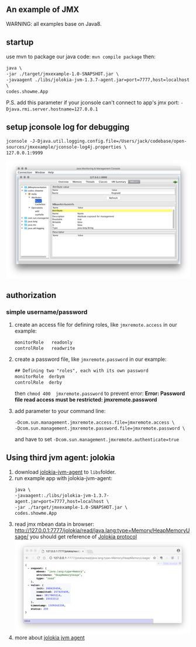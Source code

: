 
An example of JMX
---
WARNING: all examples base on Java8.

## startup

use mvn to package our java code: `mvn compile package` then:

```
java \
-jar ./target/jmxexample-1.0-SNAPSHOT.jar \
-javaagent ./libs/jolokia-jvm-1.3.7-agent.jar=port=7777,host=localhost \
codes.showme.App 
```

P.S. add this parameter if your jconsole can't connect to app's jmx port: `-Djava.rmi.server.hostname=127.0.0.1`


## setup jconsole log for debugging
```
jconsole -J-Djava.util.logging.config.file=/Users/jack/codebase/open-sources/jmxexample/jconsole-log4j.properties \
127.0.0.1:9999
```

![](./docs/1.jpeg)


## authorization
### simple username/password
1. create an access file for defining roles, like `jmxremote.access` in our example:
    ```
    monitorRole   readonly
    controlRole   readwrite
    ```
    
2. create a password file, like `jmxremote.password` in our example:

    ```
    ## Defining two "roles", each with its own password
    monitorRole  derbym
    controlRole  derby
    ```
    then `chmod 400  jmxremote.password` to prevent error: 
    **Error: Password file read access must be restricted: jmxremote.password**
    
3. add parameter to your command line:
    ```
    -Dcom.sun.management.jmxremote.access.file=jmxremote.access \
    -Dcom.sun.management.jmxremote.password.file=jmxremote.password \
    ```
    and have to set `-Dcom.sun.management.jmxremote.authenticate=true`


## Using third jvm agent: jolokia

1. download [jolokia-jvm-agent](https://jolokia.org/download.html) to `libs`folder.
1. run example app with jolokia-jvm-agent:
    ```shell
    java \
    -javaagent:./libs/jolokia-jvm-1.3.7-agent.jar=port=7777,host=localhost \
    -jar ./target/jmxexample-1.0-SNAPSHOT.jar \
    codes.showme.App
    ```
1. read jmx mbean data in browser: http://127.0.0.1:7777/jolokia/read/java.lang:type=Memory/HeapMemoryUsage/
   you should get reference of [Jolokia protocol](https://jolokia.org/reference/html/protocol.html)
    ![](./docs/jolokia.jpeg)
1. more about [jolokia jvm agent](https://jolokia.org/reference/html/agents.html#agents-jvm)

